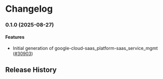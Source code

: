 # Changelog

### 0.1.0 (2025-08-27)

#### Features

* Initial generation of google-cloud-saas_platform-saas_service_mgmt ([#30903](https://github.com/googleapis/google-cloud-ruby/issues/30903)) 

## Release History
